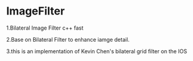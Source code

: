 # ImageFilter

1.Bilateral Image Filter
  c++ fast 


2.Base on Bilateral Filter to enhance iamge detail.


3.this is an implementation of Kevin Chen's bilateral grid filter on the IOS
